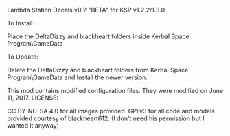 Lambda Station Decals v0.2 "BETA" for KSP v1.2.2/1.3.0

To Install:

Place the DeltaDizzy and blackheart folders inside Kerbal Space Program\GameData

To Update:

Delete the DeltaDizzy and blackheart folders from Kerbal Space Program\GameData and Install the newer version.

This mod contains modified configuration files. They were modified on June 11, 2017.
LICENSE:

CC BY-NC-SA 4.0 for all images provided.
GPLv3 for all code and models provided courtesy of blackheart612.
(I don't need his permission but I wanted it anyway)
